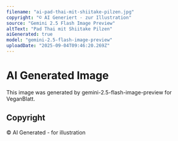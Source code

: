 ```yaml
---
filename: "ai-pad-thai-mit-shiitake-pilzen.jpg"
copyright: "© AI Generiert - zur Illustration"
source: "Gemini 2.5 Flash Image Preview"
altText: "Pad Thai mit Shiitake Pilzen"
aiGenerated: true
model: "gemini-2.5-flash-image-preview"
uploadDate: "2025-09-04T09:46:20.269Z"
---
```


# AI Generated Image

This image was generated by gemini-2.5-flash-image-preview for VeganBlatt.

## Copyright
© AI Generated - for illustration
